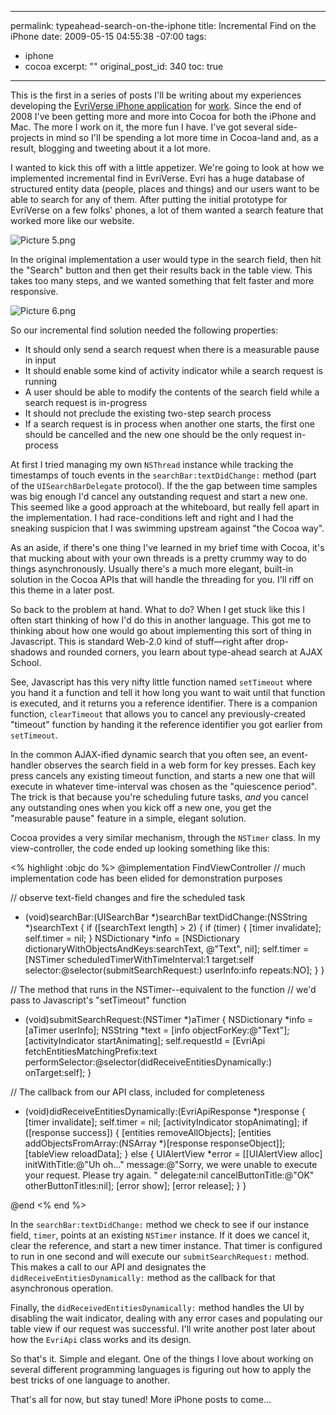 ----- 
permalink: typeahead-search-on-the-iphone
title: Incremental Find on the iPhone
date: 2009-05-15 04:55:38 -07:00
tags:
- iphone
- cocoa
excerpt: ""
original_post_id: 340
toc: true
-----
This is the first in a series of posts I'll be writing about my experiences developing the [EvriVerse iPhone application](http://itunes.apple.com/WebObjects/MZStore.woa/wa/viewSoftware?id=312716560=8) for [work](http://evri.com). Since the end of 2008 I've been getting more and more into Cocoa for both the iPhone and Mac. The more I work on it, the more fun I have. I've got several side-projects in mind so I'll be spending a lot more time in Cocoa-land and, as a result, blogging and tweeting about it a lot more.

I wanted to kick this off with a little appetizer. We're going to look at how we implemented incremental find in EvriVerse. Evri has a huge database of structured entity data (people, places and things) and our users want to be able to search for any of them. After putting the initial prototype for EvriVerse on a few folks' phones, a lot of them wanted a search feature that worked more like our website.

![Picture 5.png](/images/2009/05/picture-5.png)

In the original implementation a user would type in the search field, then hit the "Search" button and then get their results back in the table view. This takes too many steps, and we wanted something that felt faster and more responsive.

![Picture 6.png](/images/2009/05/picture-6.png)

So our incremental find solution needed the following properties:
*  It should only send a search request when there is a measurable pause in input
*  It should enable some kind of activity indicator while a search request is running
*  A user should be able to modify the contents of the search field while a search request is in-progress
*  It should not preclude the existing two-step search process
*  If a search request is in process when another one starts, the first one should be cancelled and the new one should be the only request in-process

At first I tried managing my own `NSThread` instance while tracking the timestamps of touch events in the `searchBar:textDidChange:` method (part of the `UISearchBarDelegate` protocol). If the the gap between time samples was big enough I'd cancel any outstanding request and start a new one. This seemed like a good approach at the whiteboard, but really fell apart in the implementation. I had race-conditions left and right and I had the sneaking suspicion that I was swimming upstream against "the Cocoa way". 

As an aside, if there's one thing I've learned in my brief time with Cocoa, it's that mucking about with your own threads is a pretty crummy way to do things asynchronously. Usually there's a much more elegant, built-in solution in the Cocoa APIs that will handle the threading for you. I'll riff on this theme in a later post.

So back to the problem at hand. What to do? When I get stuck like this I often start thinking of how I'd do this in another language. This got me to thinking about how one would go about implementing this sort of thing in Javascript. This is standard Web-2.0 kind of stuff&mdash;right after drop-shadows and rounded corners, you learn about type-ahead search at AJAX School.

See, Javascript has this very nifty little function named `setTimeout` where you hand it a function and tell it how long you want to wait until that function is executed, and it returns you a reference identifier. There is a companion function, `clearTimeout` that allows you to cancel any previously-created "timeout" function by handing it the reference identifier you got earlier from `setTimeout`.

In the common AJAX-ified dynamic search that you often see, an event-handler observes the search field in a web form for key presses. Each key press cancels any existing timeout function, and starts a new one that will execute in whatever time-interval was chosen as the "quiescence period". The trick is that because you're scheduling future tasks, _and_ you cancel any outstanding ones when you kick off a new one, you get the "measurable pause" feature in a simple, elegant solution.

Cocoa provides a very similar mechanism, through the `NSTimer` class. In my view-controller, the code ended up looking something like this:

<% highlight :objc do %>
@implementation FindViewController
// much implementation code has been elided for demonstration purposes

// observe text-field changes and fire the scheduled task
- (void)searchBar:(UISearchBar *)searchBar textDidChange:(NSString *)searchText {
  if ([searchText length] > 2) {
    if (timer) {
      [timer invalidate];
      self.timer = nil;
    }
    NSDictionary *info = [NSDictionary dictionaryWithObjectsAndKeys:searchText, 
                          @"Text", 
                          nil];
    self.timer = [NSTimer scheduledTimerWithTimeInterval:1
                                                  target:self
                                                selector:@selector(submitSearchRequest:)
                                                userInfo:info
                                                 repeats:NO];
  }
}

// The method that runs in the NSTimer--equivalent to the function 
// we'd pass to Javascript's "setTimeout" function
- (void)submitSearchRequest:(NSTimer *)aTimer {
  NSDictionary *info = [aTimer userInfo];
  NSString *text = [info objectForKey:@"Text"];
  [activityIndicator startAnimating];
  self.requestId = [EvriApi fetchEntitiesMatchingPrefix:text
                                        performSelector:@selector(didReceiveEntitiesDynamically:)
                                               onTarget:self];
}

// The callback from our API class, included for completeness
- (void)didReceiveEntitiesDynamically:(EvriApiResponse *)response {
  [timer invalidate];
  self.timer = nil;
  [activityIndicator stopAnimating];
  if ([response success]) {
    [entities removeAllObjects];
    [entities addObjectsFromArray:(NSArray *)[response responseObject]];
    [tableView reloadData];
  }
  else {
    UIAlertView *error = [[UIAlertView alloc] 
                          initWithTitle:@"Uh oh&hellip;"
                          message:@"Sorry, we were unable to execute your request. Please try again.
"
                          delegate:nil
                          cancelButtonTitle:@"OK"
                          otherButtonTitles:nil];
    [error show];
    [error release];
  }
}

@end
<% end %>

In the `searchBar:textDidChange:` method we check to see if our instance field, `timer`, points at an existing `NSTimer` instance. If it does we cancel it, clear the reference, and start a new timer instance. That timer is configured to run in one second and will execute our `submitSearchRequest:` method. This makes a call to our API and designates the `didReceiveEntitiesDynamically:` method as the callback for that asynchronous operation.

Finally, the `didReceivedEntitiesDynamically:` method handles the UI by disabling the wait indicator, dealing with any error cases and populating our table view if our request was successful. I'll write another post later about how the `EvriApi` class works and its design.

So that's it. Simple and elegant. One of the things I love about working on several different programming languages is figuring out how to apply the best tricks of one language to another.

That's all for now, but stay tuned! More iPhone posts to come&hellip;
